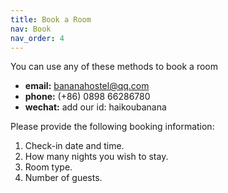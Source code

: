 ```yaml
---
title: Book a Room
nav: Book
nav_order: 4
---
```


You can use any of these methods to book a room

- **email:** bananahostel@qq.com
- **phone:** (+86) 0898 66286780
- **wechat:** add our id: haikoubanana



Please provide the following booking information:

1. Check-in date and time.
2. How many nights you wish to stay.
3. Room type.
4. Number of guests.

